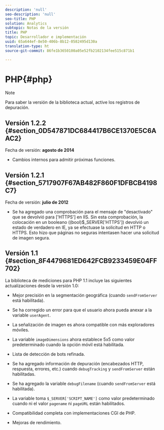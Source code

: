 ```yaml
---
description: 'null'
seo-description: 'null'
seo-title: PHP
solution: Analytics
subtopic: Notas de la versión
title: PHP
topic: Desarrollador e implementación
uuid: 65a644ef-8e50-406b-8b12-0582495d130a
translation-type: ht
source-git-commit: 86fe1b3650100a05e52fb2102134fee515c871b1

---
```



# PHP{#php}

>[!NOTE]
>
>Para saber la versión de la biblioteca actual, active los registros de depuración.

## Versión 1.2.2 {#section_0D547871DC684417B6CE1370E5C6AAC2}

Fecha de versión: **agosto de 2014**

* Cambios internos para admitir próximas funciones.

## Versión 1.2.1 {#section_5717907F67AB482F860F1DFBCB4198C7}

Fecha de versión: **julio de 2012**

* Se ha agregado una comprobación para el mensaje de "desactivado" que se devolvió para ['HTTPS'] en IIS. Sin esta comprobación, la colocación en un booleano ((bool)$_SERVER['HTTPS']) devolvió un estado de verdadero en IE, ya se efectuase la solicitud en HTTP o HTTPS. Esto hizo que páginas no seguras intentasen hacer una solicitud de imagen segura.

## Versión 1.1 {#section_8F4479681ED642FCB9233459E04FF702}

La biblioteca de mediciones para PHP 1.1 incluye las siguientes actualizaciones desde la versión 1.0:

* Mejor precisión en la segmentación geográfica (cuando `sendFromServer` está habilitada).
* Se ha corregido un error para que el usuario ahora pueda anexar a la variable `userAgent`.
* La señalización de imagen es ahora compatible con más exploradores móviles.
* La variable `imageDimensions` ahora establece 5x5 como valor predeterminado cuando la opción móvil está habilitada.
* Lista de detección de bots refinada.
* Se ha agregado información de depuración (encabezados HTTP, respuesta, errores, etc.) cuando `debugTracking` y `sendFromServer` están habilitadas.

* Se ha agregado la variable `debugFilename` (cuando `sendFromServer` está habilitada).

* La variable toma `$_SERVER['SCRIPT_NAME']` como valor predeterminado cuando ni el valor `pagename` ni `pageURL` están habilitados.

* Compatibilidad completa con implementaciones CGI de PHP.
* Mejoras de rendimiento.

